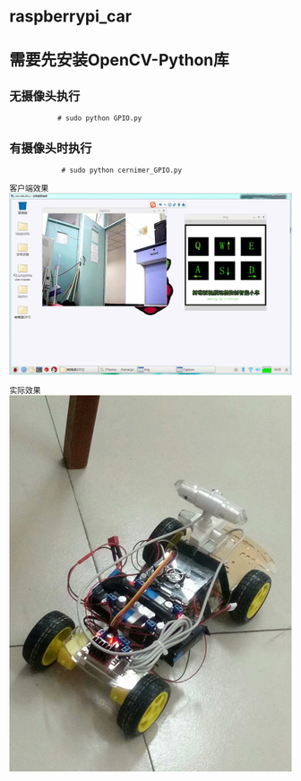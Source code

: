 raspberrypi_car
==============================================================
 
需要先安装OpenCV-Python库 
==========================

无摄像头执行
-------------
                
                # sudo python GPIO.py

有摄像头时执行
----

                 # sudo python cernimer_GPIO.py

客户端效果
![sadas](https://raw.githubusercontent.com/LiuXinyu12378/raspberrypi_car/master/picture/psb%20(1).jpg)

实际效果
![asda](https://github.com/LiuXinyu12378/raspberrypi_car/blob/master/picture/psb.jpg)
